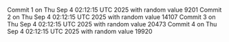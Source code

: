 Commit 1 on Thu Sep  4 02:12:15 UTC 2025 with random value 9201
Commit 2 on Thu Sep  4 02:12:15 UTC 2025 with random value 14107
Commit 3 on Thu Sep  4 02:12:15 UTC 2025 with random value 20473
Commit 4 on Thu Sep  4 02:12:15 UTC 2025 with random value 19920
